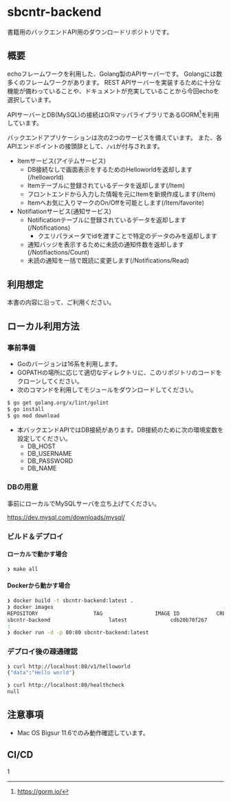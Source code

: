 # sbcntr-backend
書籍用のバックエンドAPI用のダウンロードリポジトリです。

## 概要
echoフレームワークを利用した、Golang製のAPIサーバーです。
Golangには数多くのフレームワークがあります。
REST APIサーバーを実装するために十分な機能が備わっていることや、ドキュメントが充実していることから今回echoを選択しています。

APIサーバーとDB(MySQL)の接続はO/RマッパライブラリであるGORM[^gorm]を利用しています。

[^gorm]: https://gorm.io/

バックエンドアプリケーションは次の2つのサービスを備えています。
また、各APIエンドポイントの接頭辞として、`/v1`が付与されます。

- Itemサービス(アイテムサービス)
  - DB接続なしで画面表示をするためのHelloworldを返却します(/helloworld)
  - Itemテーブルに登録されているデータを返却します(/Item)
  - フロントエンドから入力した情報を元にItemを新規作成します(/Item)
  - Itemへお気に入りマークのOn/Offを可能とします(/Item/favorite)
- Notifiationサービス(通知サービス)
  - Notificationテーブルに登録されているデータを返却します(/Notifications)
    - クエリパラメータでidを渡すことで特定のデータのみを返却します
  - 通知バッジを表示するために未読の通知件数を返却します(/Notifiactions/Count)
  - 未読の通知を一括で既読に変更します(/Notifications/Read)

## 利用想定
本書の内容に沿って、ご利用ください。

## ローカル利用方法

### 事前準備
- Goのバージョンは16系を利用します。
- GOPATHの場所に応じて適切なディレクトリに、このリポジトリのコードをクローンしてください。
- 次のコマンドを利用してモジュールをダウンロードしてください。

```bash
$ go get golang.org/x/lint/golint
$ go install
$ go mod download
```

- 本バックエンドAPIではDB接続があります。DB接続のために次の環境変数を設定してください。
  - DB_HOST
  - DB_USERNAME
  - DB_PASSWORD
  - DB_NAME

### DBの用意

事前にローカルでMySQLサーバを立ち上げてください。

https://dev.mysql.com/downloads/mysql/

### ビルド＆デプロイ

#### ローカルで動かす場合

```bash
❯ make all
```

#### Dockerから動かす場合

```bash
❯ docker build -t sbcntr-backend:latest .
❯ docker images
REPOSITORY                  TAG                 IMAGE ID            CREATED             SIZE
sbcntr-backend                   latest              cdb20b70f267        58 minutes ago      4.45MB
:
❯ docker run -d -p 80:80 sbcntr-backend:latest
```

### デプロイ後の疎通確認

```bash
❯ curl http://localhost:80/v1/helloworld
{"data":"Hello world"}

❯ curl http://localhost:80/healthcheck
null
```

## 注意事項
- Mac OS Bigsur 11.6でのみ動作確認しています。

## CI/CD
1
